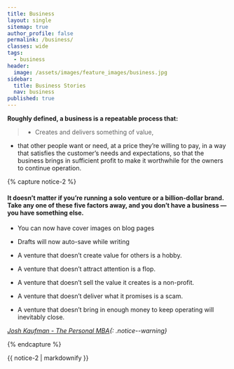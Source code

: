 ```yaml
---
title: Business
layout: single
sitemap: true
author_profile: false
permalink: /business/
classes: wide
tags:
  - business
header:
  image: /assets/images/feature_images/business.jpg
sidebar:
  title: Business Stories
  nav: business
published: true
---
```


**Roughly defined, a business is a repeatable process that:**

> * Creates and delivers something of value, 
  * that other people want or need, at a price they’re willing to pay, in a way that satisfies the customer’s needs and expectations, so that the business brings in sufficient profit to make it worthwhile for the owners to continue operation.


{% capture notice-2 %}
#### It doesn’t matter if you’re running a solo venture or a billion-dollar brand. Take any one of these five factors away, and you don’t have a business — you have something else.

* You can now have cover images on blog pages
* Drafts will now auto-save while writing



* A venture that doesn’t create value for others is a hobby.
* A venture that doesn’t attract attention is a flop.
* A venture that doesn’t sell the value it creates is a non-profit.
* A venture that doesn’t deliver what it promises is a scam.
* A venture that doesn’t bring in enough money to keep operating will inevitably close.

*[Josh Kaufman - The Personal MBA](https://personalmba.com/){: .notice--warning}*

{% endcapture %}
<div class="notice">{{ notice-2 | markdownify }}</div>



